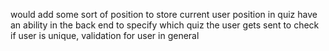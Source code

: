 would add some sort of position to store current user position in quiz
have an ability in the back end to specify which quiz the user gets sent to
check if user is unique, validation for user in general

